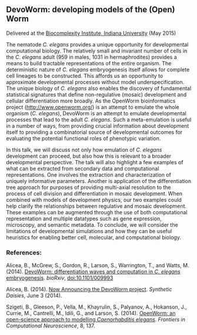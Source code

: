 ## DevoWorm: developing models of the (Open) Worm
Delivered at the [Biocomplexity Institute, Indiana University](http://www.biocomplexity.indiana.edu/) (May 2015)

The nematode _C. elegans_ provides a unique opportunity for developmental computational biology. The relatively small and invariant number of cells in the _C. elegans_ adult (959 in males, 1031 in hermaphrodites) provides a means to build tractable representations of the entire organism. The deterministic nature of _C. elegans_ embryogenesis itself allows for complete cell lineages to be constructed. This affords us an opportunity to approximate developmental processes without model underspecification. The unique biology of _C. elegans_ also enables the discovery of fundamental statistical signatures that define non-regulative (mosaic) development and cellular differentiation more broadly. As the OpenWorm bioinformatics project (http://www.openworm.org/) is an attempt to emulate the whole organism (_C. elegans_), DevoWorm is an attempt to emulate developmental processes that lead to the adult _C. elegans_. Such a meta-emulation is useful in a number of ways, from providing crucial information about development itself to providing a combinatorial source of developmental outcomes for evaluating the potential functional roles of phenotypic variation. 

In this talk, we will discuss not only how emulation of _C. elegans_ development can proceed, but also how this is relevant to a broader developmental perspective. The talk will also highlight a few examples of what can be extracted from secondary data and computational representations. One involves the extraction and characterization of uniquely informative parameters. Another is application of the differentiation tree approach for purposes of providing multi-axial resolution to the process of cell division and differentiation in mosaic development. When combined with models of development physics, our two examples could help clarify the relationships between regulative and mosaic development. These examples can be augmented through the use of both computational representation and multiple datatypes such as gene expression, microscopy, and semantic metadata. To conclude, we will consider the limitations of developmental simulations and how they can be useful heuristics for enabling better cell, molecular, and computational biology.  

### References:
Alicea, B., McGrew, S., Gordon, R., Larson, S., Warrington, T., and Watts, M. (2014). [DevoWorm: differentiation waves and computation in _C. elegans_ embryogenesis](http://dx.doi.org/10.1101/009993). _bioRxiv_, [doi:10.1101/009993](http://dx.doi.org/10.1101/009993)

Alicea, B. (2014). [Now Announcing the DevoWorm project](http://syntheticdaisies.blogspot.com/2014/06/now-announcing-devoworm-project.html). _Synthetic Daisies_, June 3 (2014).

Szigeti, B., Gleeson, P., Vella, M., Khayrulin, S., Palyanov, A., Hokanson, J., Currie, M., Cantrelli, M., Idili, G., and Larson, S. (2014). [OpenWorm: an open-science approach to modelling _Caenorhabditis elegans_](https://www.frontiersin.org/articles/10.3389/fncom.2014.00137/full). _Frontiers in Computational Neuroscience_, 8, 137.
